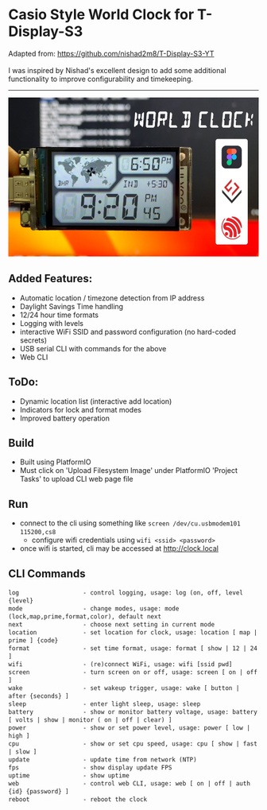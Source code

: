 # Casio Style World Clock for T-Display-S3
Adapted from: https://github.com/nishad2m8/T-Display-S3-YT  
\
I was inspired by Nishad's excellent design to add some additional functionality to improve configurability and timekeeping.  

---
<img src="Assets/02-Casio-Style-World-Clock.jpg" width="640" height="320">

## Added Features:
- Automatic location / timezone detection from IP address
- Daylight Savings Time handling
- 12/24 hour time formats
- Logging with levels
- interactive WiFi SSID and password configuration (no hard-coded secrets)
- USB serial CLI with commands for the above
- Web CLI


## ToDo:
- Dynamic location list (interactive add location)
- Indicators for lock and format modes
- Improved battery operation

## Build
- Built using PlatformIO
- Must click on 'Upload Filesystem Image' under PlatformIO 'Project Tasks' to upload CLI web page file

## Run
- connect to the cli using something like `screen /dev/cu.usbmodem101 115200,cs8`
    - configure wifi credentials using `wifi <ssid> <password>`
- once wifi is started, cli may be accessed at http://clock.local

## CLI Commands
```
log                  - control logging, usage: log (on, off, level {level}
mode                 - change modes, usage: mode (lock,map,prime,format,color), default next
next                 - choose next setting in current mode
location             - set location for clock, usage: location [ map | prime ] {code}
format               - set time format, usage: format [ show | 12 | 24 ]
wifi                 - (re)connect WiFi, usage: wifi [ssid pwd]
screen               - turn screen on or off, usage: screen [ on | off ]
wake                 - set wakeup trigger, usage: wake [ button | after {seconds} ]
sleep                - enter light sleep, usage: sleep
battery              - show or monitor battery voltage, usage: battery [ volts | show | monitor ( on | off | clear) ]
power                - show or set power level, usage: power [ low | high ]
cpu                  - show or set cpu speed, usage: cpu [ show | fast | slow ]
update               - update time from network (NTP)
fps                  - show display update FPS
uptime               - show uptime
web                  - control web CLI, usage: web [ on | off | auth {id} {password} ]
reboot               - reboot the clock
```